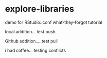 # explore-libraries
demo for RStudio::conf what-they-forgot tutorial

local addition... test push

Github addition.... test pull

i had coffee... testing conflicts